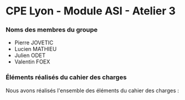 # CPE Lyon - Module ASI - Atelier 3

### Noms des membres du groupe
- Pierre JOVETIC
- Lucien MATHIEU
- Julien ODET
- Valentin FOEX

### Éléments réalisés du cahier des charges
Nous avons réalisés l'ensemble des éléments du cahier des charges :
